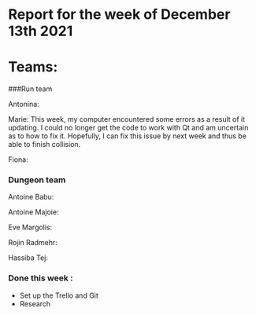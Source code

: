 #  Report for the week of December 13th 2021


# Teams:

###Run team





Antonina: 


Marie: This week, my computer encountered some errors as a result of it updating. I could no longer get the code to work with Qt and am uncertain as to how to fix it. Hopefully, I can fix this issue by next week and thus be able to finish collision. 



Fiona: 









### Dungeon team

Antoine Babu:



Antoine Majoie:



Eve Margolis: 




Rojin Radmehr:



Hassiba Tej:


### Done this week :
- Set up the Trello and Git
- Research

  


